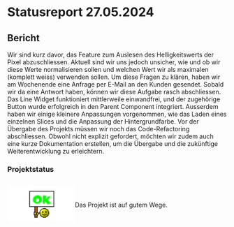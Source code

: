 # Statusreport 27.05.2024

## Bericht

Wir sind kurz davor, das Feature zum Auslesen des Helligkeitswerts der Pixel abzuschliessen. Aktuell sind wir uns jedoch unsicher, wie und ob wir diese Werte normalisieren sollen und welchen Wert wir als maximalen (komplett weiss) verwenden sollen. Um diese Fragen zu klären, haben wir am Wochenende eine Anfrage per E-Mail an den Kunden gesendet. Sobald wir da eine Antwort haben, können wir diese Aufgabe rasch abschliessen. Das Line Widget funktioniert mittlerweile einwandfrei, und der zugehörige Button wurde erfolgreich in den Parent Component integriert. Ausserdem haben wir einige kleinere Anpassungen vorgenommen, wie das Laden eines einzelnen Slices und die Anpassung der Hintergrundfarbe. Vor der Übergabe des Projekts müssen wir noch das Code-Refactoring abschliessen. Obwohl nicht explizit gefordert, möchten wir zudem auch eine kurze Dokumentation erstellen, um die Übergabe und die zukünftige Weiterentwicklung zu erleichtern.

### Projektstatus

<div style="display:flex;align-items:center;">

![Das Projekt ist auf gutem Wege](./Grafiken/ok.png)

<p>Das Projekt ist auf gutem Wege.</p>
</div>

